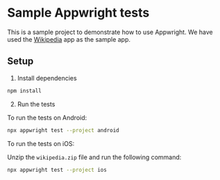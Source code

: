 # Sample Appwright tests

This is a sample project to demonstrate how to use Appwright. We have used the [Wikipedia](https://en.wikipedia.org/wiki/Main_Page) app as the sample app.

## Setup

1. Install dependencies

```sh
npm install
```

2. Run the tests

To run the tests on Android:

```sh
npx appwright test --project android
```

To run the tests on iOS:

Unzip the `wikipedia.zip` file and run the following command:

```sh
npx appwright test --project ios
```
